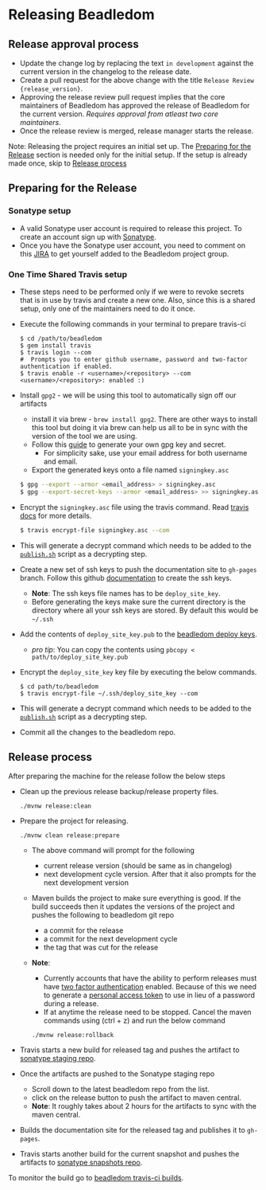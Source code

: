 # Releasing Beadledom

## Release approval process

* Update the change log by replacing the text `in development` against the current version in the changelog to the release date.
* Create a pull request for the above change with the title `Release Review {release_version}`.
* Approving the release review pull request implies that the core maintainers of Beadledom has approved the release of Beadledom for the current version. *Requires approval from atleast two core maintainers*.
* Once the release review is merged, release manager starts the release.

Note: Releasing the project requires an initial set up. The [Preparing for the Release](preparing-for-the-release) section is needed only for the initial setup. If the setup is already made once, skip to [Release process](release-process)

## Preparing for the Release

### Sonatype setup

* A valid Sonatype user account is required to release this project. To create an account sign up with [Sonatype](https://issues.sonatype.org/secure/Signup!default.jspa).
* Once you have the Sonatype user account, you need to comment on this [JIRA](https://issues.sonatype.org/browse/OSSRH-27635) to get yourself added to the Beadledom project group.

### One Time Shared Travis setup
* These steps need to be performed only if we were to revoke secrets that is in use by travis and create a new one. Also, since this is a shared setup, only one of the maintainers need to do it once. 
* Execute the following commands in your terminal to prepare travis-ci

    ```
    $ cd /path/to/beadledom
    $ gem install travis
    $ travis login --com
    #  Prompts you to enter github username, password and two-factor authentication if enabled.
    $ travis enable -r <username>/<repository> --com
    <username>/<repository>: enabled :)
	```
* Install `gpg2` - we will be using this tool to automatically sign off our artifacts
	* install it via brew - `brew install gpg2`. There are other ways to install this tool but doing it via brew can help us all to be in sync with the version of the tool we are using.
	* Follow this [guide](http://central.sonatype.org/pages/working-with-pgp-signatures.html#generating-a-key-pair) to generate your own gpg key and secret.
	  * For simplicity sake, use your email address for both username and email.
	* Export the generated keys onto a file named `signingkey.asc`
	```bash
	$ gpg --export --armor <email_address> > signingkey.asc
  $ gpg --export-secret-keys --armor <email_address> >> signingkey.asc
	```
* Encrypt the `signingkey.asc` file using the travis command. Read [travis docs](https://docs.travis-ci.com/user/encrypting-files/) for more details. 
  ```bash
  $ travis encrypt-file signingkey.asc --com
  ``` 
* This will generate a decrypt command which needs to be added to the [`publish.sh`](.travis/publish.sh) script as a decrypting step.
* Create a new set of ssh keys to push the documentation site to `gh-pages` branch. Follow this github [documentation](https://help.github.com/articles/generating-a-new-ssh-key-and-adding-it-to-the-ssh-agent/#generating-a-new-ssh-key) to create the ssh keys.
	* **Note**: The ssh keys file names has to be `deploy_site_key`.
	* Before generating the keys make sure the current directory is the directory where all your ssh keys are stored. By default this would be `~/.ssh`
* Add the contents of `deploy_site_key.pub` to the [beadledom deploy keys](https://github.com/cerner/beadledom/settings/keys).
	* *pro tip*: You can copy the contents using `pbcopy < path/to/deploy_site_key.pub`
* Encrypt the `deploy_site_key` key file by executing the below commands.

	```
	$ cd path/to/beadledom
	$ travis encrypt-file ~/.ssh/deploy_site_key --com
	```
* This will generate a decrypt command which needs to be added to the [`publish.sh`](.travis/publish.sh) script as a decrypting step.
* Commit all the changes to the beadledom repo.

## Release process

After preparing the machine for the release follow the below steps

* Clean up the previous release backup/release property files.

    ```
    ./mvnw release:clean
    ```
* Prepare the project for releasing.

    ```
    ./mvnw clean release:prepare
    ```
    * The above command will prompt for the following
        * current release version (should be same as in changelog)
        * next development cycle version. After that it also prompts for the next development version
    * Maven builds the project to make sure everything is good. If the build succeeds then it updates the versions of the project and pushes the following to beadledom git repo
        * a commit for the release
        * a commit for the next development cycle
        * the tag that was cut for the release
    * **Note**: 
        * Currently accounts that have the ability to perform releases must have [two factor authentication](https://help.github.com/articles/about-two-factor-authentication/) enabled. Because of this we need to generate a [personal access token](https://help.github.com/articles/creating-a-personal-access-token-for-the-command-line/) to use in lieu of a password during a release.
        * If at anytime the release need to be stopped. Cancel the maven commands using (ctrl + z) and run the below command 
        
        ```
        ./mvnw release:rollback
        ```

* Travis starts a new build for released tag and pushes the artifact to [sonatype staging repo](https://oss.sonatype.org/#stagingpositories).
* Once the artifacts are pushed to the Sonatype staging repo
    * Scroll down to the latest beadledom repo from the list.
    * click on the release button to push the artifact to maven central.
    * **Note**: It roughly takes about 2 hours for the artifacts to sync with the maven central.
* Builds the documentation site for the released tag and publishes it to `gh-pages`.
* Travis starts another build for the current snapshot and pushes the artifacts to [sonatype snapshots repo](https://oss.sonatype.org/content/repositories/snapshots/com/cerner/beadledom/).

To monitor the build go to [beadledom travis-ci builds](https://travis-ci.org/cerner/beadledom/builds).
